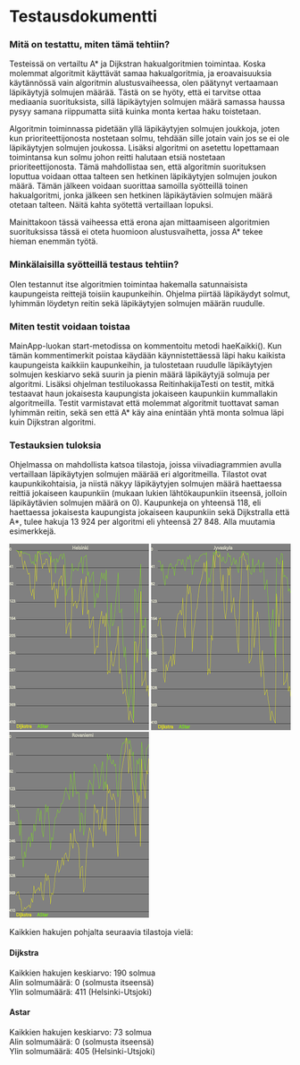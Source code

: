 # Testausdokumentti

### Mitä on testattu, miten tämä tehtiin? 
Testeissä on vertailtu A* ja Dijkstran hakualgoritmien toimintaa. Koska molemmat algoritmit käyttävät samaa hakualgoritmia,
ja eroavaisuuksia käytännössä vain algoritmin alustusvaiheessa, olen päätynyt vertaamaan läpikäytyjä solmujen määrää. Tästä on se hyöty, että ei tarvitse ottaa mediaania suorituksista, sillä läpikäytyjen solmujen määrä samassa haussa pysyy samana riippumatta siitä kuinka monta kertaa haku toistetaan. 

Algoritmin toiminnassa pidetään yllä läpikäytyjen solmujen joukkoja, joten kun prioriteettijonosta nostetaan solmu, tehdään sille 
jotain vain jos se ei ole läpikäytyjen solmujen joukossa. Lisäksi algoritmi on asetettu lopettamaan toimintansa kun solmu johon 
reitti halutaan etsiä nostetaan prioriteettijonosta. Tämä mahdollistaa sen, että algoritmin suorituksen loputtua voidaan ottaa 
talteen sen hetkinen läpikäytyjen solmujen joukon määrä. Tämän jälkeen voidaan suorittaa samoilla syötteillä toinen hakualgoritmi,
jonka jälkeen sen hetkinen läpikäytävien solmujen määrä otetaan talteen. Näitä kahta syötettä vertaillaan lopuksi.

Mainittakoon tässä vaiheessa että erona ajan mittaamiseen algoritmien suorituksissa tässä ei oteta huomioon alustusvaihetta, jossa A* tekee hieman enemmän työtä. 

### Minkälaisilla syötteillä testaus tehtiin?
Olen testannut itse algoritmien toimintaa hakemalla satunnaisista kaupungeista reittejä toisiin kaupunkeihin. Ohjelma piirtää läpikäydyt solmut, lyhimmän löydetyn reitin sekä läpikäytyjen solmujen määrän ruudulle.

### Miten testit voidaan toistaa
MainApp-luokan start-metodissa on kommentoitu metodi haeKaikki(). Kun tämän kommentimerkit poistaa käydään käynnistettäessä läpi haku kaikista kaupungeista kaikkiin kaupunkeihin, ja tulostetaan ruudulle läpikäytyjen solmujen keskiarvo sekä suurin ja pienin määrä läpikäytyjä solmuja per algoritmi. Lisäksi ohjelman testiluokassa ReitinhakijaTesti on testit, mitkä
testaavat haun jokaisesta kaupungista jokaiseen kaupunkiin kummallakin algoritmeilla. Testit varmistavat että molemmat algoritmit
tuottavat saman lyhimmän reitin, sekä sen että A* käy aina enintään yhtä monta solmua läpi kuin Dijkstran algoritmi. 

### Testauksien tuloksia
Ohjelmassa on mahdollista katsoa tilastoja, joissa viivadiagrammien avulla vertaillaan läpikäytyjen solmujen määrää eri algoritmeilla.
Tilastot ovat kaupunkikohtaisia, ja niistä näkyy läpikäytyjen solmujen määrä haettaessa reittiä jokaiseen kaupunkiin (mukaan lukien
lähtökaupunkiin itseensä, jolloin läpikäytävien solmujen määrä on 0). Kaupunkeja on yhteensä 118, eli haettaessa jokaisesta kaupungista jokaiseen kaupunkiin sekä Dijkstralla että A*, tulee hakuja 13 924 per algoritmi eli yhteensä 27 848. 
Alla muutamia esimerkkejä.

![alt text](https://github.com/RoopeNiemi/tira-labra/blob/master/Kuvia/helsinkiTilasto.png) ![alt text](https://github.com/RoopeNiemi/tira-labra/blob/master/Kuvia/jyvaskylaTilasto.png) ![alt text](https://github.com/RoopeNiemi/tira-labra/blob/master/Kuvia/rovaniemiTilasto.png)

Kaikkien hakujen pohjalta seuraavia tilastoja vielä:

#### Dijkstra                                
Kaikkien hakujen keskiarvo: 190 solmua            
Alin solmumäärä: 0 (solmusta itseensä)             
Ylin solmumäärä: 411 (Helsinki-Utsjoki)             

#### Astar

Kaikkien hakujen keskiarvo: 73 solmua   
Alin solmumäärä: 0 (solmusta itseensä)   
Ylin solmumäärä: 405 (Helsinki-Utsjoki)   
